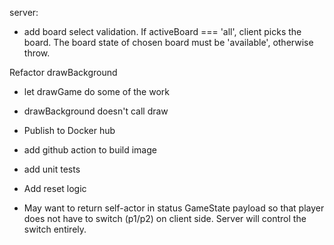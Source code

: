 server:
- add board select validation.  If activeBoard === 'all', client picks the board.  The board state of chosen board must be 'available', otherwise throw.

Refactor drawBackground
- let drawGame do some of the work
- drawBackground doesn't call draw

- Publish to Docker hub
- add github action to build image
- add unit tests

- Add reset logic
- May want to return self-actor in status GameState payload so that player does not have to switch (p1/p2) on client side.  Server will control the switch entirely.
